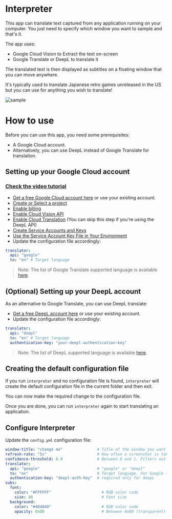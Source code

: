 # Interpreter

This app can translate text captured from any application running on your computer. You just need to 
specify which window you want to sample and that's it.

The app uses:
* Google Cloud Vision to Extract the text on-screen
* Google Translate or DeepL to translate it

The translated text is then displayed as subtitles on a floating window that you can move anywhere.

It's typically used to translate Japanese retro games unreleased in the US but you can use for anything you wish to translate!

![sample](sample.jpg)

# How to use

Before you can use this app, you need some prerequisites:

* A Google Cloud account.
* Alternatively, you can use DeepL instead of Google Translate for translation.

## Setting up your Google Cloud account

### [Check the video tutorial](https://www.youtube.com/watch?v=FLt-UyoNW9w)

* [Get a free Google Cloud account here](https://cloud.google.com/free) or use your existing account.
* [Create or Select a project](https://cloud.google.com/translate/docs/setup#project)
* [Enable billing](https://cloud.google.com/translate/docs/setup#billing)
* [Enable Cloud Vision API](https://cloud.google.com/vision/docs/setup#api) 
* [Enable Cloud Translation](https://cloud.google.com/translate/docs/setup#api) (You can skip this step if you're using the DeepL API)
* [Create Service Accounts and Keys](https://cloud.google.com/translate/docs/setup#creating_service_accounts_and_keys)
* [Use the Service Account Key File in Your Environment](https://cloud.google.com/translate/docs/setup#using_the_service_account_key_file_in_your_environment)
* Update the configuration file accordingly:
```yml
translator:
  api: "google"
  to: "en" # Target language
```

> Note: The list of Google Translate supported language is available [here](https://cloud.google.com/translate/docs/languages).

## (Optional) Setting up your DeepL account

As an alternative to Google Translate, you can use DeepL translate:

* [Get a free DeepL account here](https://www.deepl.com/pro-checkout/account?productId=1200&yearly=false&trial=false) or use your existing account.
* Update the configuration file accordingly:
```yml
translator:
  api: "deepl"
  to: "en" # Target language
  authentication-key: "your-deepl-authentication-key"
```

> Note: The list of DeepL supported language is available [here](https://www.deepl.com/en/docs-api/translating-text).
 
## Creating the default configuration file

If you run `interpreter` and no configuration file is found, `interpreter` will create the default
configuration file in the current folder and then exit.

You can now make the required change to the configuration file.

Once you are done, you can run `interpreter` again to start translating an application.

## Configure Interpreter

Update the `config.yml` configuration file:

```yml
window-title: "change me"               # Title of the window you want to capture. It can be any part of the window title, for instance "Tales" for "Tales of Phantasia".
refresh-rate: "5s"                      # How often a screenshot is taken
confidence-threshold: 0.9               # Between 0 and 1. Filters out any OCR character with a confidence score below the threshold.
translator:
  api: "google"                         # "google" or "deepl"
  to: "en"                              # Target language. For Google translate, please check here: https://cloud.google.com/translate/docs/languages. For deepL, please check here: https://www.deepl.com/en/docs-api/translating-text
  authentication-key: "deepl-auth-key"  # required only for deepL
subs:
  font:
    color: "#FFFFFF"                      # RGB color code
    size: 48                              # Font size
  background:
    color: "#404040"                      # RGB color code
    opacity: 0xD0                         # Between 0x00 (transparent) and 0xFF (opaque)
```

